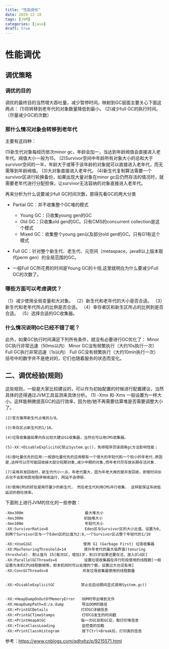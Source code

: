 ```yaml
---
title: "性能调优"
date: 2020-12-18
tags: [JVM]
categories: [java]
draft: true
---
```

# 性能调优

## 调优策略

### 调优的目的
调优的最终目的当然增大吞吐量，减少暂停时间，映射到GC层面主要关心下面这两点：
(1)将转移到老年代的对象数量降低到最小。
(2)减少full GC的执行时间。（尽量减少GC的次数）

### 那什么情况对象会转移到老年代
主要有这四种：

(1)新生代对象每经历依次minor gc，年龄会加一，当达到年龄阀值会直接进入老年代。阀值大小一般为15。
(2)Survivor空间中年龄所有对象大小的总和大于survivor空间的一半，年龄大于或等于该年龄的对象就可以直接进入老年代，而无需等到年龄阀值。
(3)大对象直接进入老年代。
(4)新生代复制算法需要一个survivor区进行轮换备份，如果出现大量对象在minor gc后仍然存活的情况时，就需要老年代进行分配担保，让survivor无法容纳的对象直接进入老年代。

再来分析为什么说要减少full GC时间次数，那得先看GC的两大分类

- Partial GC：并不收集整个GC堆的模式
	- Young GC：只收集young gen的GC
	- Old GC：只收集old gen的GC。只有CMS的concurrent collection是这个模式
	- Mixed GC：收集整个young gen以及部分old gen的GC。只有G1有这个模式
- Full GC：针对整个新生代、老生代、元空间（metaspace，java8以上版本取代perm gen）的全局范围的GC。

- 一般Full GC所花费的时间是Young GC的十倍,这里就明白为什么要减少Full GC的次数了。

### 哪些方面可以考虑调优？
（1）减少使用全局变量和大对象。
（2）新生代和老年代的大小是否合适。
（3）新生代和老年代所占的比例是否合适。
（4）幸存者区和新生区所占的比例到是否合适。
（5）选择合适的GC收集器。

### 什么情况说明GC已经不错了呢？

此外，如果GC执行时间满足下列所有条件，就没有必要进行GC优化了：
Minor GC执行非常迅速（50ms以内）
Minor GC没有频繁执行（大约10s执行一次）
Full GC执行非常迅速（1s以内）
Full GC没有频繁执行（大约10min执行一次）
括号中的数字并不是绝对的，它们也随着服务的状态而变化。


## 二、调优经验(规则)
这些规则，一般是大家比较建议的，可以作为初始配置的时候进行配置建议，当然具体的还得通过JVM工具监测来具体分析。
    (1) -Xmx 和-Xms 一般设置为一样大小。这样能稍微提高GC的运行效率，因为他/她不再需要估算堆是否需要调整大小了。

    (2)官方推荐新生代占堆的3/8。

    (3)幸存区占新生代的1/10。

    (4)垃圾收集器如果内存比较大建议G1收集器，当然也可以用CMS收集器。

    (5)-XX:+DisableExplicitGC禁止System.gc()，免得程序员误调用gc方法影响性能；

    (6)吞吐量优先的应用:一般吞吐量优先的应用都有一个很大的年轻代和一个较小的年老代.原因是,这样可以尽可能回收掉大部分短期对象,减少中期的对象,而年老代尽存放长期存活对象.

    (7)采用并发回收时，新生代代小一点，年老代要大，因为年老大用的是并发回收，即使时间长点也不会影响其他程序继续运行，网站不会停顿.

    (8)使用CMS的好处是用尽量少的新生代， 然后老生代利用CMS并行收集， 这样能保证系统低延迟的吞吐效率。

下面附上进行JVM的优化的一些参数：
```
-Xmx300m                   　　　　　最大堆大小
-Xms300m                　　　　　　 初始堆大小
-Xmn100m                　  　　　　 年轻代大小
-XX:SurvivorRatio=8        　　　　　Eden区与Survivor区的大小比值，设置为8,则两个Survivor区与一个Eden区的比值为2:8,一个Survivor区占整个年轻代的1/10

-XX:+UseG1GC                　　　　使用 G1 (Garbage First) 垃圾收集器    
-XX:MaxTenuringThreshold=14        提升年老代的最大临界值(tenuring threshold). 默认值为 15[每次GC，增加1岁，到15岁如果还要存活，放入Old区]
-XX:ParallelGCThreads=8            设置垃圾收集器在并行阶段使用的线程数[一般设置为本机CPU线程数相等，即本机同时可以处理的个数，设置过大也没有用]
-XX:ConcGCThreads=8            　　并发垃圾收集器使用的线程数量


-XX:+DisableExplicitGC　　　　　　　禁止在启动期间显式调用System.gc()


-XX:+HeapDumpOnOutOfMemoryError   OOM时导出堆到文件
-XX:HeapDumpPath=d:/a.dump        导出OOM的路径
-XX:+PrintGCDetails           　  打印GC详细信息
-XX:+PrintGCTimeStamps            打印CG发生的时间戳
-XX:+PrintHeapAtGC            　  每一次GC前和GC后，都打印堆信息
-XX:+TraceClassLoading            监控类的加载
-XX:+PrintClassHistogram          按下Ctrl+Break后，打印类的信息
```

参考：<https://www.cnblogs.com/qdhxhz/p/9215571.html>
